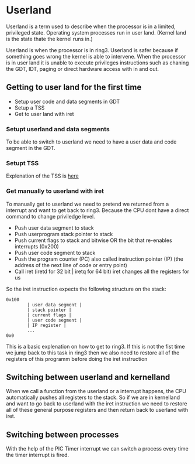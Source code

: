 # Userland
Userland is a term used to describe when the processor is in a limited, privileged state. Operating system processes run in user land. (Kernel land is the state thate the kernel runs in.)

Userland is when the processor is in ring3. Userland is safer because if something goes wrong the kernel is able to intervene. When the processor is in user land it is unable to execute privileges instructions such as chaning the GDT, IDT, paging or direct hardware access with in and out.

## Getting to user land for the first time
- Setup user code and data segments in GDT
- Setup a TSS
- Get to user land with iret

### Setupt userland and data segments
To be able to switch to userland we need to have a user data and code segment in the GDT.

### Setupt TSS
Explenation of the TSS is [here](../STCQ/TSS.md)

### Get manually to userland with iret
To manually get to userland we need to pretend we returned from a interrupt and want to get back to ring3. Because the CPU dont have a direct command to change priviledge level. 

- Push user data segment to stack
- Push userprogram stack pointer to stack
- Push current flags to stack and bitwise OR the bit that re-enables interrupts (0x200)
- Push user code segment to stack
- Push the program counter (PC) also called instruction pointer (IP) (the address of the next line of code or entry point) 
- Call iret (iretd for 32 bit | iretq for 64 bit) iret changes all the registers for us

So the iret instruction expects the following structure on the stack:
```
0x100
		| user data segment |
		| stack pointer |
		| current flags |
		| user code segment |
		| IP register |
		...
0x0
```
This is a basic explenation on how to get to ring3. If this is not the fist time we jump back to this task in ring3 then we also need to restore all of the registers of this programm before doing the iret instruction

## Switching between userland and kernelland
When we call a function from the userland or a interrupt happens, the CPU automatically pushes all registers to the stack. So if we are in kernelland and want to go back to userland with the iret instruction we need to restore all of these general purpose registers and then return back to userland with iret.

## Switching between processes
With the help of the PIC Timer interrupt we can switch a process every time the timer interrupt is fired.

